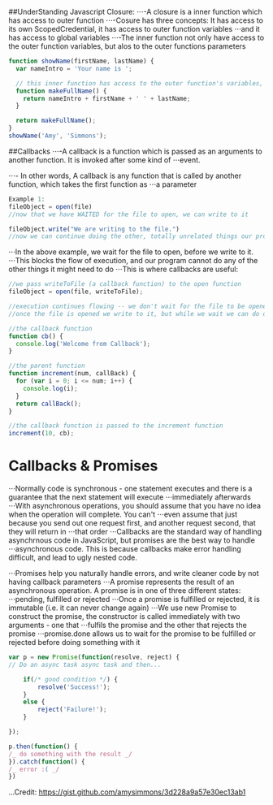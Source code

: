##UnderStanding Javascript Closure:
⋅⋅⋅-A closure is a inner function which has access to outer function
⋅⋅⋅-Cosure has three concepts: It has access to its own ScopedCredential, it has access to outer function variables ⋅⋅⋅and it has access to global variables
⋅⋅⋅-The inner function not only have access to the outer function variables, but alos to the outer functions parameters

```javascript
function showName(firstName, lastName) {
  var nameIntro = 'Your name is ';

  // this inner function has access to the outer function's variables, including the parameter​
  function makeFullName() {
    return nameIntro + firstName + ' ' + lastName;
  }

  return makeFullName();
}
showName('Amy', 'Simmons');
```

##Callbacks
⋅⋅⋅-A callback is a function which is passed as an arguments to another function. It is invoked after some kind of ⋅⋅⋅event.

⋅⋅⋅- In other words, A callback is any function that is called by another function, which takes the first function as ⋅⋅⋅a parameter

```javascript
Example 1:
fileObject = open(file)
//now that we have WAITED for the file to open, we can write to it

fileObject.write("We are writing to the file.")
//now we can continue doing the other, totally unrelated things our program does
```

⋅⋅⋅In the above example, we wait for the file to open, before we write to it.
⋅⋅⋅This blocks the flow of execution, and our program cannot do any of the other things it might need to do
⋅⋅⋅This is where callbacks are useful:

```javascript
//we pass writeToFile (a callback function) to the open function
fileObject = open(file, writeToFile);

//execution continues flowing -- we don't wait for the file to be opened
//once the file is opened we write to it, but while we wait we can do other things
```

```javascript
//the callback function
function cb() {
  console.log('Welcome from Callback');
}

//the parent function
function increment(num, callBack) {
  for (var i = 0; i <= num; i++) {
    console.log(i);
  }
  return callBack();
}

//the callback function is passed to the increment function
increment(10, cb);
```

# Callbacks & Promises

⋅⋅⋅Normally code is synchronous - one statement executes and there is a guarantee that the next statement will execute ⋅⋅⋅immediately afterwards
⋅⋅⋅With asynchronous operations, you should assume that you have no idea when the operation will complete. You can't ⋅⋅⋅even assume that just because you send out one request first, and another request second, that they will return in ⋅⋅⋅that order
⋅⋅⋅Callbacks are the standard way of handling asynchrnous code in JavaScript, but promises are the best way to handle ⋅⋅⋅asynchronous code. This is because callbacks make error handling difficult, and lead to ugly nested code.

⋅⋅⋅Promises help you naturally handle errors, and write cleaner code by not having callback parameters
⋅⋅⋅A promise represents the result of an asynchronous operation. A promise is in one of three different states: ⋅⋅⋅pending, fulfilled or rejected
⋅⋅⋅Once a promise is fulfilled or rejected, it is immutable (i.e. it can never change again)
⋅⋅⋅We use new Promise to construct the promise, the constructor is called immediately with two arguments - one that ⋅⋅⋅fulfils the promise and the other that rejects the promise
⋅⋅⋅promise.done allows us to wait for the promise to be fulfilled or rejected before doing something with it

```javascript
var p = new Promise(function(resolve, reject) {
// Do an async task async task and then...

    if(/* good condition */) {
    	resolve('Success!');
    }
    else {
    	reject('Failure!');
    }

});

p.then(function() {
/_ do something with the result _/
}).catch(function() {
/_ error :( _/
})
```

...Credit: https://gist.github.com/amysimmons/3d228a9a57e30ec13ab1
